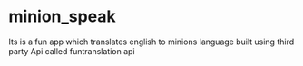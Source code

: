 # minion_speak
Its is a fun app which translates english to minions language built using third party Api called funtranslation api
